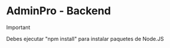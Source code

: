 # AdminPro - Backend

> [!IMPORTANT]
> Debes ejecutar "npm install" para instalar paquetes de Node.JS
